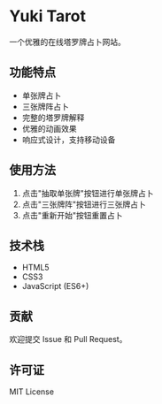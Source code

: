 # Yuki Tarot

一个优雅的在线塔罗牌占卜网站。

## 功能特点

- 单张牌占卜
- 三张牌阵占卜
- 完整的塔罗牌解释
- 优雅的动画效果
- 响应式设计，支持移动设备

## 使用方法

1. 点击"抽取单张牌"按钮进行单张牌占卜
2. 点击"三张牌阵"按钮进行三张牌占卜
3. 点击"重新开始"按钮重置占卜

## 技术栈

- HTML5
- CSS3
- JavaScript (ES6+)

## 贡献

欢迎提交 Issue 和 Pull Request。

## 许可证

MIT License
